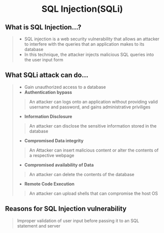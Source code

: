# <center>SQL Injection(SQLi)

## What is SQL Injection...?
> * SQL injection is a web security vulnerability that allows an attacker to interfere with the queries that an application makes to its database
> * In this technique, the attacker injects malicious SQL queries into the user input form 

## What SQLi attack can do...
> * Gain unauthorized access to a database
> * <b>Authentication bypass</b>
>> An attacker can logs onto an application without providing valid username and password, and gains administrative priviliges
> * <b>Information Disclosure</b>
>> An attacker can disclose the sensitive information stored in the database
> * <b>Compromised Data integrity</b>
>> An Attacker can insert malicious content or alter the contents of a respective webpage
> * <b>Compromised availability of Data</b>
>> An attacker can delete the contents of the database
> * <b>Remote Code Execution</b>
>> An attacker can upload shells that can compromise the host OS
 
## Reasons for SQL Injection vulnerability
> Improper validation of user input before passing it to an SQL statement and server